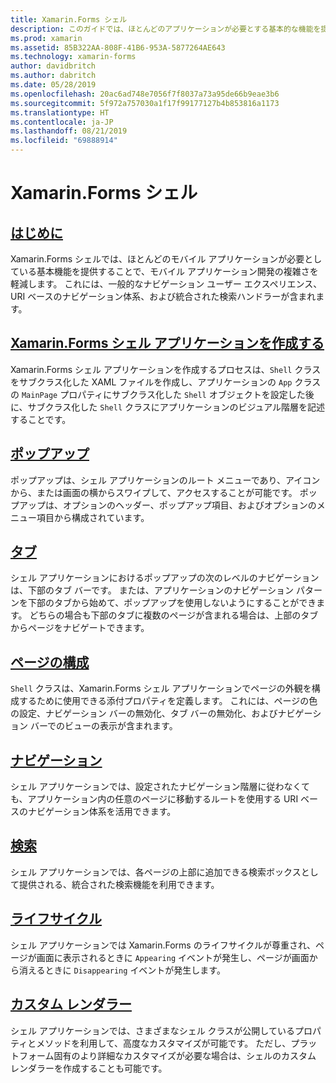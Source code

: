 ```yaml
---
title: Xamarin.Forms シェル
description: このガイドでは、ほとんどのアプリケーションが必要とする基本的な機能を提供することで Xamarin.Forms アプリケーションの複雑さを軽減する Xamarin.Forms シェルの使用方法について説明します。
ms.prod: xamarin
ms.assetid: 85B322AA-808F-41B6-953A-5877264AE643
ms.technology: xamarin-forms
author: davidbritch
ms.author: dabritch
ms.date: 05/28/2019
ms.openlocfilehash: 20ac6ad748e7056f7f8037a73a95de66b9eae3b6
ms.sourcegitcommit: 5f972a757030a1f17f99177127b4b853816a1173
ms.translationtype: HT
ms.contentlocale: ja-JP
ms.lasthandoff: 08/21/2019
ms.locfileid: "69888914"
---
```

# <a name="xamarinforms-shell"></a>Xamarin.Forms シェル

## <a name="introduction"></a>[はじめに](introduction.md)

Xamarin.Forms シェルでは、ほとんどのモバイル アプリケーションが必要としている基本機能を提供することで、モバイル アプリケーション開発の複雑さを軽減します。 これには、一般的なナビゲーション ユーザー エクスペリエンス、URI ベースのナビゲーション体系、および統合された検索ハンドラーが含まれます。

## <a name="create-a-xamarinforms-shell-application"></a>[Xamarin.Forms シェル アプリケーションを作成する](create.md)

Xamarin.Forms シェル アプリケーションを作成するプロセスは、`Shell` クラスをサブクラス化した XAML ファイルを作成し、アプリケーションの `App` クラスの `MainPage` プロパティにサブクラス化した `Shell` オブジェクトを設定した後に、サブクラス化した `Shell` クラスにアプリケーションのビジュアル階層を記述することです。

## <a name="flyout"></a>[ポップアップ](flyout.md)

ポップアップは、シェル アプリケーションのルート メニューであり、アイコンから、または画面の横からスワイプして、アクセスすることが可能です。 ポップアップは、オプションのヘッダー、ポップアップ項目、およびオプションのメニュー項目から構成されています。

## <a name="tabs"></a>[タブ](tabs.md)

シェル アプリケーションにおけるポップアップの次のレベルのナビゲーションは、下部のタブ バーです。 または、アプリケーションのナビゲーション パターンを下部のタブから始めて、ポップアップを使用しないようにすることができます。 どちらの場合も下部のタブに複数のページが含まれる場合は、上部のタブからページをナビゲートできます。

## <a name="page-configuration"></a>[ページの構成](configuration.md)

`Shell` クラスは、Xamarin.Forms シェル アプリケーションでページの外観を構成するために使用できる添付プロパティを定義します。 これには、ページの色の設定、ナビゲーション バーの無効化、タブ バーの無効化、およびナビゲーション バーでのビューの表示が含まれます。

## <a name="navigation"></a>[ナビゲーション](navigation.md)

シェル アプリケーションでは、設定されたナビゲーション階層に従わなくても、アプリケーション内の任意のページに移動するルートを使用する URI ベースのナビゲーション体系を活用できます。

## <a name="search"></a>[検索](search.md)

シェル アプリケーションでは、各ページの上部に追加できる検索ボックスとして提供される、統合された検索機能を利用できます。

## <a name="lifecycle"></a>[ライフサイクル](lifecycle.md)

シェル アプリケーションでは Xamarin.Forms のライフサイクルが尊重され、ページが画面に表示されるときに `Appearing` イベントが発生し、ページが画面から消えるときに `Disappearing` イベントが発生します。

## <a name="custom-renderers"></a>[カスタム レンダラー](customrenderers.md)

シェル アプリケーションでは、さまざまなシェル クラスが公開しているプロパティとメソッドを利用して、高度なカスタマイズが可能です。 ただし、プラットフォーム固有のより詳細なカスタマイズが必要な場合は、シェルのカスタム レンダラーを作成することも可能です。
